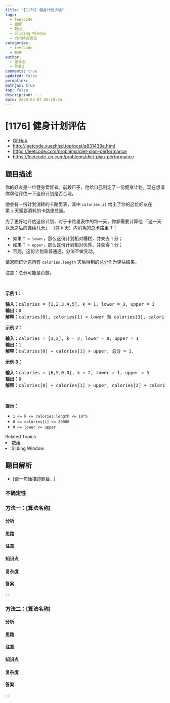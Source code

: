 ```yaml
---
title: "[1176] 健身计划评估"
tags:
  - leetcode
  - 题解
  - 数组
  - Sliding Window
  - 力扣精选算法
categories:
  - leetcode
  - 题解
author:
  - 张学志
  - 作者2
comments: true
updated: false
permalink:
mathjax: true
top: false
description: ...
date: 2020-03-07 00:19:36
---
```



# [1176] 健身计划评估
* [GitHub](https://github.com/algoboy101/LeetCodeCrowdsource/tree/master/_posts/QA/%5B1176%5D%20%E5%81%A5%E8%BA%AB%E8%AE%A1%E5%88%92%E8%AF%84%E4%BC%B0.md)
* http://leetcode.xuezhisd.top/post/a831439e.html
* https://leetcode.com/problems/diet-plan-performance
* https://leetcode-cn.com/problems/diet-plan-performance


## 题目描述

<p>你的好友是一位健身爱好者。前段日子，他给自己制定了一份健身计划。现在想请你帮他评估一下这份计划是否合理。</p>

<p>他会有一份计划消耗的卡路里表，其中&nbsp;<code>calories[i]</code>&nbsp;给出了你的这位好友在第&nbsp;<code>i</code>&nbsp;天需要消耗的卡路里总量。</p>

<p>为了更好地评估这份计划，对于卡路里表中的每一天，你都需要计算他 「这一天以及之后的连续几天」 （共&nbsp;<code>k</code> 天）内消耗的总卡路里 <em>T：</em></p>

<ul>
	<li>如果&nbsp;<code>T &lt; lower</code>，那么这份计划相对糟糕，并失去 1 分；&nbsp;</li>
	<li>如果 <code>T &gt; upper</code>，那么这份计划相对优秀，并获得 1 分；</li>
	<li>否则，这份计划普普通通，分值不做变动。</li>
</ul>

<p>请返回统计完所有&nbsp;<code>calories.length</code>&nbsp;天后得到的总分作为评估结果。</p>

<p>注意：总分可能是负数。</p>

<p>&nbsp;</p>

<p><strong>示例 1：</strong></p>

<pre><strong>输入：</strong>calories = [1,2,3,4,5], k = 1, lower = 3, upper = 3
<strong>输出：</strong>0
<strong>解释：</strong>calories[0], calories[1] &lt; lower 而 calories[3], calories[4] &gt; upper, 总分 = 0.</pre>

<p><strong>示例 2：</strong></p>

<pre><strong>输入：</strong>calories = [3,2], k = 2, lower = 0, upper = 1
<strong>输出：</strong>1
<strong>解释：</strong>calories[0] + calories[1] &gt; upper, 总分 = 1.
</pre>

<p><strong>示例 3：</strong></p>

<pre><strong>输入：</strong>calories = [6,5,0,0], k = 2, lower = 1, upper = 5
<strong>输出：</strong>0
<strong>解释：</strong>calories[0] + calories[1] &gt; upper, calories[2] + calories[3] &lt; lower, 总分 = 0.
</pre>

<p>&nbsp;</p>

<p><strong>提示：</strong></p>

<ul>
	<li><code>1 &lt;= k &lt;= calories.length &lt;= 10^5</code></li>
	<li><code>0 &lt;= calories[i] &lt;= 20000</code></li>
	<li><code>0 &lt;= lower &lt;= upper</code></li>
</ul>
<div><div>Related Topics</div><div><li>数组</li><li>Sliding Window</li></div></div>


## 题目解析
* [请一句话描述题目...]

### 不确定性


### 方法一：[算法名称]

#### 分析

#### 思路

#### 注意

#### 知识点

#### 复杂度

#### 答案

```cpp
//
```


### 方法二：[算法名称]

#### 分析

#### 思路

#### 注意

#### 知识点

#### 复杂度

#### 答案

```cpp
//
```


